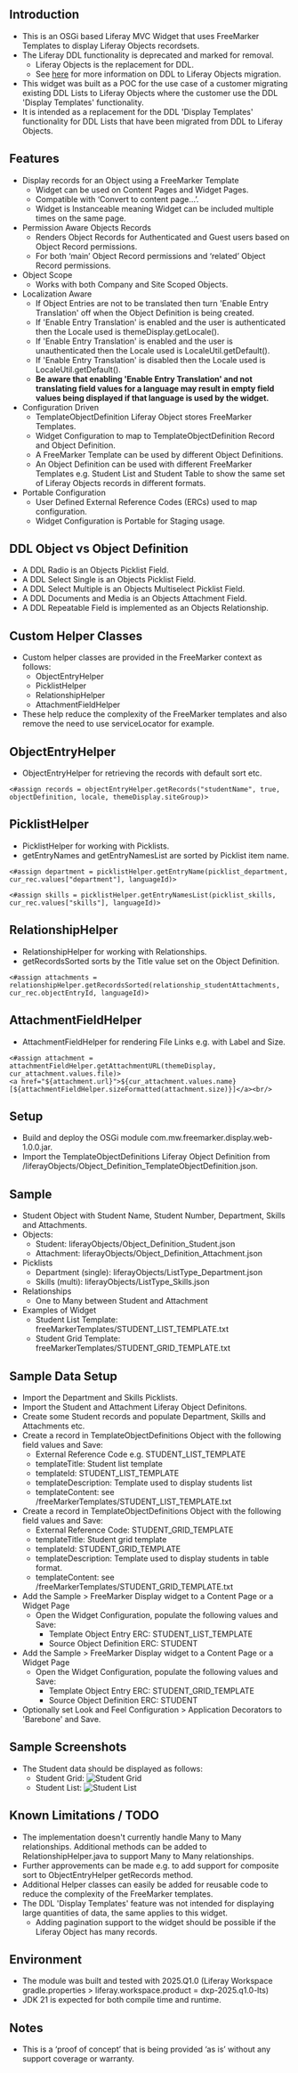 ## Introduction ##
- This is an OSGi based Liferay MVC Widget that uses FreeMarker Templates to display Liferay Objects recordsets.
- The Liferay DDL functionality is deprecated and marked for removal.
  - Liferay Objects is the replacement for DDL.
  -  See [here](https://learn.liferay.com/w/dxp/low-code/forms/dynamic-data-lists/migrating-to-liferay-objects) for more information on DDL to Liferay Objects migration.
- This widget was built as a POC for the use case of a customer migrating existing DDL Lists to Liferay Objects where the customer use the DDL 'Display Templates' functionality.
- It is intended as a replacement for the DDL 'Display Templates' functionality for DDL Lists that have been migrated from DDL to Liferay Objects.

## Features ##
- Display records for an Object using a FreeMarker Template
  - Widget can be used on Content Pages and Widget Pages.
  - Compatible with ‘Convert to content page…’.
  - Widget is Instanceable meaning Widget can be included multiple times on the same page.
- Permission Aware Objects Records
  - Renders Object Records for Authenticated and Guest users based on Object Record permissions.
  - For both ‘main’ Object Record permissions and ‘related’ Object Record permissions.
- Object Scope
  - Works with both Company and Site Scoped Objects.
- Localization Aware
  - If Object Entries are not to be translated then turn 'Enable Entry Translation' off when the Object Definition is being created.
  - If 'Enable Entry Translation' is enabled and the user is authenticated then the Locale used is themeDisplay.getLocale().
  - If 'Enable Entry Translation' is enabled and the user is unauthenticated then the Locale used is LocaleUtil.getDefault().
  - If 'Enable Entry Translation' is disabled then the Locale used is LocaleUtil.getDefault().
  - **Be aware that enabling 'Enable Entry Translation' and not translating field values for a language may result in empty field values being displayed if that language is used by the widget.**
- Configuration Driven
  - TemplateObjectDefinition Liferay Object stores FreeMarker Templates.
  - Widget Configuration to map to TemplateObjectDefinition Record and Object Definition.
  - A FreeMarker Template can be used by different Object Definitions.
  - An Object Definition can be used with different FreeMarker Templates e.g. Student List and Student Table to show the same set of Liferay Objects records in different formats.
- Portable Configuration
  - User Defined External Reference Codes (ERCs) used to map configuration.
  - Widget Configuration is Portable for Staging usage.

## DDL Object vs Object Definition ##
- A DDL Radio is an Objects Picklist Field.
- A DDL Select Single is an Objects Picklist Field.
- A DDL Select Multiple is an Objects Multiselect Picklist Field.
- A DDL Documents and Media is an Objects Attachment Field.
- A DDL Repeatable Field is implemented as an Objects Relationship.

## Custom Helper Classes ##
- Custom helper classes are provided in the FreeMarker context as follows:
  - ObjectEntryHelper
  - PicklistHelper
  - RelationshipHelper
  - AttachmentFieldHelper
- These help reduce the complexity of the FreeMarker templates and also remove the need to use serviceLocator for example.

## ObjectEntryHelper ##
- ObjectEntryHelper for retrieving the records with default sort etc.
```
<#assign records = objectEntryHelper.getRecords("studentName", true, objectDefinition, locale, themeDisplay.siteGroup)>
```
## PicklistHelper ##
- PicklistHelper for working with Picklists.
- getEntryNames and getEntryNamesList are sorted by Picklist item name.
```
<#assign department = picklistHelper.getEntryName(picklist_department, cur_rec.values["department"], languageId)>
```
```
<#assign skills = picklistHelper.getEntryNamesList(picklist_skills, cur_rec.values["skills"], languageId)>
```
## RelationshipHelper ##
- RelationshipHelper for working with Relationships.
- getRecordsSorted sorts by the Title value set on the Object Definition.
```
<#assign attachments = relationshipHelper.getRecordsSorted(relationship_studentAttachments, cur_rec.objectEntryId, languageId)>
```
## AttachmentFieldHelper ##
- AttachmentFieldHelper for rendering File Links e.g. with Label and Size.
```
<#assign attachment = attachmentFieldHelper.getAttachmentURL(themeDisplay, cur_attachment.values.file)>
<a href="${attachment.url}">${cur_attachment.values.name} [${attachmentFieldHelper.sizeFormatted(attachment.size)}]</a><br/>
```

## Setup ##
- Build and deploy the OSGi module com.mw.freemarker.display.web-1.0.0.jar.
- Import the TemplateObjectDefinitions Liferay Object Definition from /liferayObjects/Object_Definition_TemplateObjectDefinition.json.

## Sample ##
- Student Object with Student Name, Student Number, Department, Skills and Attachments.
- Objects:
  - Student: liferayObjects/Object_Definition_Student.json
  - Attachment: liferayObjects/Object_Definition_Attachment.json
- Picklists
  - Department (single): liferayObjects/ListType_Department.json
  - Skills (multi): liferayObjects/ListType_Skills.json
- Relationships
  - One to Many between Student and Attachment
- Examples of Widget
  - Student List Template: freeMarkerTemplates/STUDENT_LIST_TEMPLATE.txt
  - Student Grid Template: freeMarkerTemplates/STUDENT_GRID_TEMPLATE.txt

## Sample Data Setup ##
- Import the Department and Skills Picklists.
- Import the Student and Attachment Liferay Object Definitons.
- Create some Student records and populate Department, Skills and Attachments etc.
- Create a record in TemplateObjectDefinitions Object with the following field values and Save:
  - External Reference Code e.g. STUDENT_LIST_TEMPLATE
  - templateTitle: Student list template
  - templateId: STUDENT_LIST_TEMPLATE
  - templateDescription: Template used to display students list
  - templateContent: see /freeMarkerTemplates/STUDENT_LIST_TEMPLATE.txt
- Create a record in TemplateObjectDefinitions Object with the following field values and Save:
  - External Reference Code: STUDENT_GRID_TEMPLATE
  - templateTitle: Student grid template
  - templateId: STUDENT_GRID_TEMPLATE
  - templateDescription: Template used to display students in table format.
  - templateContent: see /freeMarkerTemplates/STUDENT_GRID_TEMPLATE.txt
- Add the Sample > FreeMarker Display widget to a Content Page or a Widget Page
  - Open the Widget Configuration, populate the following values and Save:
    - Template Object Entry ERC: STUDENT_LIST_TEMPLATE
    - Source Object Definition ERC: STUDENT
- Add the Sample > FreeMarker Display widget to a Content Page or a Widget Page
  - Open the Widget Configuration, populate the following values and Save:
    - Template Object Entry ERC: STUDENT_GRID_TEMPLATE
    - Source Object Definition ERC: STUDENT
- Optionally set Look and Feel Configuration > Application Decorators to 'Barebone' and Save.

## Sample Screenshots ##
- The Student data should be displayed as follows:
  - Student Grid:
![Student Grid](screenshots/student_grid.jpg)
  - Student List:
![Student List](screenshots/student_list.jpg)

## Known Limitations / TODO ##
- The implementation doesn't currently handle Many to Many relationships. Additional methods can be added to RelationshipHelper.java to support Many to Many relationships.
- Further approvements can be made e.g. to add support for composite sort to ObjectEntryHelper getRecords method.
- Additional Helper classes can easily be added for reusable code to reduce the complexity of the FreeMarker templates.
- The DDL 'Display Templates' feature was not intended for displaying large quantities of data, the same applies to this widget.
  - Adding pagination support to the widget should be possible if the Liferay Object has many records.

## Environment ##
- The module was built and tested with 2025.Q1.0 (Liferay Workspace gradle.properties > liferay.workspace.product = dxp-2025.q1.0-lts)
- JDK 21 is expected for both compile time and runtime.

## Notes ##
- This is a ‘proof of concept’ that is being provided ‘as is’ without any support coverage or warranty.
